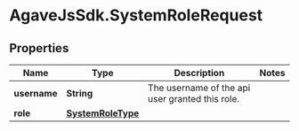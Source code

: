 # AgaveJsSdk.SystemRoleRequest

## Properties
Name | Type | Description | Notes
------------ | ------------- | ------------- | -------------
**username** | **String** | The username of the api user granted this role. | 
**role** | [**SystemRoleType**](SystemRoleType.md) |  | 


